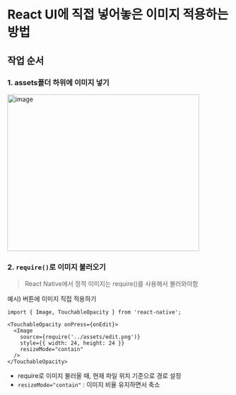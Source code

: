 # React UI에 직접 넣어놓은 이미지 적용하는 방법

## 작업 순서
### 1. assets폴더 하위에 이미지 넣기
<img width="434" height="354" alt="image" src="https://github.com/user-attachments/assets/7ca98ee2-83e7-4ecc-b54d-f254751d8084" />

### 2. `require()`로 이미지 불러오기
> React Native에서 정적 이미지는 require()를 사용해서 불러와야함

예시) 버튼에 이미지 직접 적용하기
```tsx
import { Image, TouchableOpacity } from 'react-native';

<TouchableOpacity onPress={onEdit}>
  <Image
    source={require('../assets/edit.png')}
    style={{ width: 24, height: 24 }}
    resizeMode="contain"
  />
</TouchableOpacity>
```
- require로 이미지 불러올 때, 현재 파일 위치 기준으로 경로 설정
- `resizeMode="contain"` : 이미지 비율 유지하면서 축소
